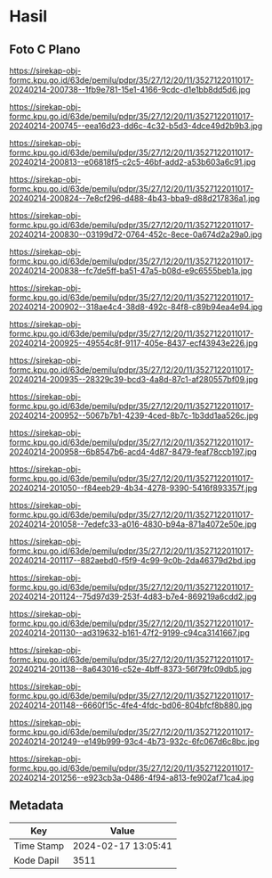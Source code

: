 # Hasil

## Foto C Plano

https://sirekap-obj-formc.kpu.go.id/63de/pemilu/pdpr/35/27/12/20/11/3527122011017-20240214-200738--1fb9e781-15e1-4166-9cdc-d1e1bb8dd5d6.jpg

https://sirekap-obj-formc.kpu.go.id/63de/pemilu/pdpr/35/27/12/20/11/3527122011017-20240214-200745--eea16d23-dd6c-4c32-b5d3-4dce49d2b9b3.jpg

https://sirekap-obj-formc.kpu.go.id/63de/pemilu/pdpr/35/27/12/20/11/3527122011017-20240214-200813--e06818f5-c2c5-46bf-add2-a53b603a6c91.jpg

https://sirekap-obj-formc.kpu.go.id/63de/pemilu/pdpr/35/27/12/20/11/3527122011017-20240214-200824--7e8cf296-d488-4b43-bba9-d88d217836a1.jpg

https://sirekap-obj-formc.kpu.go.id/63de/pemilu/pdpr/35/27/12/20/11/3527122011017-20240214-200830--03199d72-0764-452c-8ece-0a674d2a29a0.jpg

https://sirekap-obj-formc.kpu.go.id/63de/pemilu/pdpr/35/27/12/20/11/3527122011017-20240214-200838--fc7de5ff-ba51-47a5-b08d-e9c6555beb1a.jpg

https://sirekap-obj-formc.kpu.go.id/63de/pemilu/pdpr/35/27/12/20/11/3527122011017-20240214-200902--318ae4c4-38d8-492c-84f8-c89b94ea4e94.jpg

https://sirekap-obj-formc.kpu.go.id/63de/pemilu/pdpr/35/27/12/20/11/3527122011017-20240214-200925--49554c8f-9117-405e-8437-ecf43943e226.jpg

https://sirekap-obj-formc.kpu.go.id/63de/pemilu/pdpr/35/27/12/20/11/3527122011017-20240214-200935--28329c39-bcd3-4a8d-87c1-af280557bf09.jpg

https://sirekap-obj-formc.kpu.go.id/63de/pemilu/pdpr/35/27/12/20/11/3527122011017-20240214-200952--5067b7b1-4239-4ced-8b7c-1b3dd1aa526c.jpg

https://sirekap-obj-formc.kpu.go.id/63de/pemilu/pdpr/35/27/12/20/11/3527122011017-20240214-200958--6b8547b6-acd4-4d87-8479-feaf78ccb197.jpg

https://sirekap-obj-formc.kpu.go.id/63de/pemilu/pdpr/35/27/12/20/11/3527122011017-20240214-201050--f84eeb29-4b34-4278-9390-5416f893357f.jpg

https://sirekap-obj-formc.kpu.go.id/63de/pemilu/pdpr/35/27/12/20/11/3527122011017-20240214-201058--7edefc33-a016-4830-b94a-871a4072e50e.jpg

https://sirekap-obj-formc.kpu.go.id/63de/pemilu/pdpr/35/27/12/20/11/3527122011017-20240214-201117--882aebd0-f5f9-4c99-9c0b-2da46379d2bd.jpg

https://sirekap-obj-formc.kpu.go.id/63de/pemilu/pdpr/35/27/12/20/11/3527122011017-20240214-201124--75d97d39-253f-4d83-b7e4-869219a6cdd2.jpg

https://sirekap-obj-formc.kpu.go.id/63de/pemilu/pdpr/35/27/12/20/11/3527122011017-20240214-201130--ad319632-b161-47f2-9199-c94ca3141667.jpg

https://sirekap-obj-formc.kpu.go.id/63de/pemilu/pdpr/35/27/12/20/11/3527122011017-20240214-201138--8a643016-c52e-4bff-8373-56f79fc09db5.jpg

https://sirekap-obj-formc.kpu.go.id/63de/pemilu/pdpr/35/27/12/20/11/3527122011017-20240214-201148--6660f15c-4fe4-4fdc-bd06-804bfcf8b880.jpg

https://sirekap-obj-formc.kpu.go.id/63de/pemilu/pdpr/35/27/12/20/11/3527122011017-20240214-201249--e149b999-93c4-4b73-932c-6fc067d6c8bc.jpg

https://sirekap-obj-formc.kpu.go.id/63de/pemilu/pdpr/35/27/12/20/11/3527122011017-20240214-201256--e923cb3a-0486-4f94-a813-fe902af71ca4.jpg


## Metadata

| Key        | Value               |
| ---------- | ------------------- |
| Time Stamp | 2024-02-17 13:05:41 |
| Kode Dapil | 3511                |



